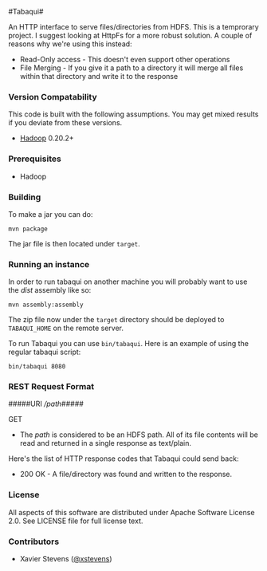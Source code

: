 #Tabaqui#

An HTTP interface to serve files/directories from HDFS. This is a temprorary project. I suggest looking at HttpFs for a more robust solution. A couple of reasons why we're using this instead:

* Read-Only access - This doesn't even support other operations
* File Merging - If you give it a path to a directory it will merge all files within that directory and write it to the response

### Version Compatability ###
This code is built with the following assumptions.  You may get mixed results if you deviate from these versions.

* [Hadoop](http://hadoop.apache.org) 0.20.2+

### Prerequisites ###

* Hadoop

### Building ###
To make a jar you can do:  

`mvn package`

The jar file is then located under `target`.

### Running an instance ###

In order to run tabaqui on another machine you will probably want to use the _dist_ assembly like so:

`mvn assembly:assembly`

The zip file now under the `target` directory should be deployed to `TABAQUI_HOME` on the remote server.

To run Tabaqui you can use `bin/tabaqui`. Here is an example of using the regular tabaqui script:

`bin/tabaqui 8080`

### REST Request Format ###

#####URI _/path_#####

GET
* The _path_ is considered to be an HDFS path. All of its file contents will be read and returned in a single response as text/plain.

Here's the list of HTTP response codes that Tabaqui could send back:

* 200 OK - A file/directory was found and written to the response.

### License ###
All aspects of this software are distributed under Apache Software License 2.0. See LICENSE file for full license text.

### Contributors ###

* Xavier Stevens ([@xstevens](http://twitter.com/xstevens))